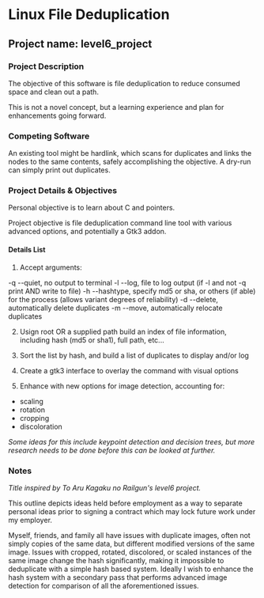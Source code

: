 
# Linux File Deduplication
## Project name: level6_project

### Project Description

The objective of this software is file deduplication to reduce consumed space and clean out a path.

This is not a novel concept, but a learning experience and plan for enhancements going forward.


### Competing Software

An existing tool might be hardlink, which scans for duplicates and links the nodes to the same contents, safely accomplishing the objective.  A dry-run can simply print out duplicates.


### Project Details & Objectives

Personal objective is to learn about C and pointers.

Project objective is file deduplication command line tool with various advanced options, and potentially a Gtk3 addon.


#### Details List

1. Accept arguments:

-q --quiet, no output to terminal
-l --log, file to log output (if -l and not -q print AND write to file)
-h --hashtype, specify md5 or sha, or others (if able) for the process (allows variant degrees of reliability)
-d --delete, automatically delete duplicates
-m --move, automatically relocate duplicates

2. Usign root OR a supplied path build an index of file information, including hash (md5 or sha1), full path, etc...

3. Sort the list by hash, and build a list of duplicates to display and/or log

4. Create a gtk3 interface to overlay the command with visual options

5. Enhance with new options for image detection, accounting for:

- scaling
- rotation
- cropping
- discoloration

_Some ideas for this include keypoint detection and decision trees, but more research needs to be done before this can be looked at further._


### Notes

_Title inspired by To Aru Kagaku no Railgun's level6 project._

This outline depicts ideas held before employment as a way to separate personal ideas prior to signing a contract which may lock future work under my employer.

Myself, friends, and family all have issues with duplicate images, often not simply copies of the same data, but different modified versions of the same image.  Issues with cropped, rotated, discolored, or scaled instances of the same image change the hash significantly, making it impossible to deduplicate with a simple hash based system.  Ideally I wish to enhance the hash system with a secondary pass that performs advanced image detection for comparison of all the aforementioned issues.
